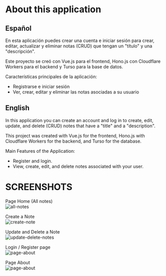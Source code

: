 # About this application

## Español

En esta aplicación puedes crear una cuenta e iniciar sesión para crear, editar, actualizar y eliminar notas (CRUD) que tengan un "título" y una "descripción".

Este proyecto se creó con Vue.js para el frontend, Hono.js con Cloudflare Workers para el backend y Turso para la base de datos.

Características principales de la aplicación:

- Registrarse e iniciar sesión
- Ver, crear, editar y eliminar las notas asociadas a su usuario

## English

In this application you can create an account and log in to create, edit, update, and delete (CRUD) notes that have a "title" and a "description".

This project was created with Vue.js for the frontend, Hono.js with Cloudflare Workers for the backend, and Turso for the database.

Main Features of the Application:

- Register and login.
- View, create, edit, and delete notes associated with your user.

# SCREENSHOTS

Page Home (All notes)  
![all-notes](/Screenshots/notes.png)

Create a Note  
![create-note](/Screenshots/createNote.png)

Update and Delete a Note  
![update-delete-notes](/Screenshots/editNote.png)

Login / Register page  
![page-about](/Screenshots/registerLogin.png)

Page About  
![page-about](/Screenshots/about.png)
